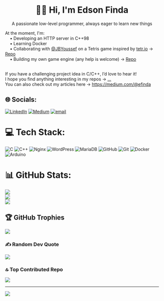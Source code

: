 <h1 align="center">👋🏿 Hi, I'm Edson Finda</h1>
<p align="center">A passionate low-level programmer, always eager to learn new things</p>

At the moment, I'm:<br>
&nbsp;&nbsp;&nbsp;&nbsp;• Developing an HTTP server in C++98<br>
&nbsp;&nbsp;&nbsp;&nbsp;• Learning Docker<br>
&nbsp;&nbsp;&nbsp;&nbsp;• Collaborating with [@JBYoussef](https://github.com/JBYoussef) on a Tetris game inspired by [tetr.io](https://tetr.io) → [Repo](https://github.com/3dsonnn/tetr)<br>
&nbsp;&nbsp;&nbsp;&nbsp;• Building my own game engine (any help is welcome) → [Repo](https://github.com/3dsonnn/my_mlx)<br><br>

If you have a challenging project idea in C/C++, I’d love to hear it!<br>
I hope you find anything interesting in my repos → [...](https://github.com/3dsonnn?tab=repositories)<br>
You can also check out my articles here → https://medium.com/@efinda<br>


## 🌐 Socials:
[![LinkedIn](https://img.shields.io/badge/LinkedIn-%230077B5.svg?logo=linkedin&logoColor=white)](https://linkedin.com/in/edson-baptista-finda) [![Medium](https://img.shields.io/badge/Medium-12100E?logo=medium&logoColor=white)](https://medium.com/@efinda) [![email](https://img.shields.io/badge/Email-D14836?logo=gmail&logoColor=white)](mailto:edsonbaptistafinda@gmail.com)
# 💻 Tech Stack:
![C](https://img.shields.io/badge/c-%2300599C.svg?style=for-the-badge&logo=c&logoColor=white) ![C++](https://img.shields.io/badge/c++-%2300599C.svg?style=for-the-badge&logo=c%2B%2B&logoColor=white) ![Nginx](https://img.shields.io/badge/nginx-%23009639.svg?style=for-the-badge&logo=nginx&logoColor=white) ![WordPress](https://img.shields.io/badge/WordPress-%23117AC9.svg?style=for-the-badge&logo=WordPress&logoColor=white) ![MariaDB](https://img.shields.io/badge/MariaDB-003545?style=for-the-badge&logo=mariadb&logoColor=white) ![GitHub](https://img.shields.io/badge/github-%23121011.svg?style=for-the-badge&logo=github&logoColor=white) ![Git](https://img.shields.io/badge/git-%23F05033.svg?style=for-the-badge&logo=git&logoColor=white) ![Docker](https://img.shields.io/badge/docker-%230db7ed.svg?style=for-the-badge&logo=docker&logoColor=white) ![Arduino](https://img.shields.io/badge/-Arduino-00979D?style=for-the-badge&logo=Arduino&logoColor=white)
# 📊 GitHub Stats:
![](https://github-readme-stats.vercel.app/api?username=3dsonnn&theme=blue_navy&hide_border=false&include_all_commits=false&count_private=true)<br/>
![](https://nirzak-streak-stats.vercel.app/?user=3dsonnn&theme=blue_navy&hide_border=false)<br/>
![](https://github-readme-stats.vercel.app/api/top-langs/?username=3dsonnn&theme=blue_navy&hide_border=false&include_all_commits=false&count_private=true&layout=compact)

## 🏆 GitHub Trophies
![](https://github-profile-trophy.vercel.app/?username=3dsonnn&theme=blue_navy&no-frame=false&no-bg=false&margin-w=4)

### ✍️ Random Dev Quote
![](https://quotes-github-readme.vercel.app/api?type=horizontal&theme=radical)

### 🔝 Top Contributed Repo
![](https://github-contributor-stats.vercel.app/api?username=3dsonnn&limit=5&theme=blue_navy&combine_all_yearly_contributions=true)

---
[![](https://visitcount.itsvg.in/api?id=3dsonnn&icon=6&color=0)](https://visitcount.itsvg.in)

<!-- Proudly created with GPRM ( https://gprm.itsvg.in ) -->
